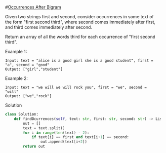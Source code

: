 #[Occurrences After Bigram](https://leetcode.com/problems/occurrences-after-bigram/)

Given two strings first and second, consider occurrences in some text of the form "first second third", where second 
comes immediately after first, and third comes immediately after second.

Return an array of all the words third for each occurrence of "first second third".

Example 1:
```
Input: text = "alice is a good girl she is a good student", first = "a", second = "good"
Output: ["girl","student"]
```
Example 2:
```
Input: text = "we will we will rock you", first = "we", second = "will"
Output: ["we","rock"]
```
Solution
```python
class Solution:
    def findOcurrences(self, text: str, first: str, second: str) -> List[str]:
        out = []
        text = text.split()
        for i in range(len(text) - 2):
            if text[i] == first and text[i+1] == second:
                out.append(text[i+2])
        return out
```
